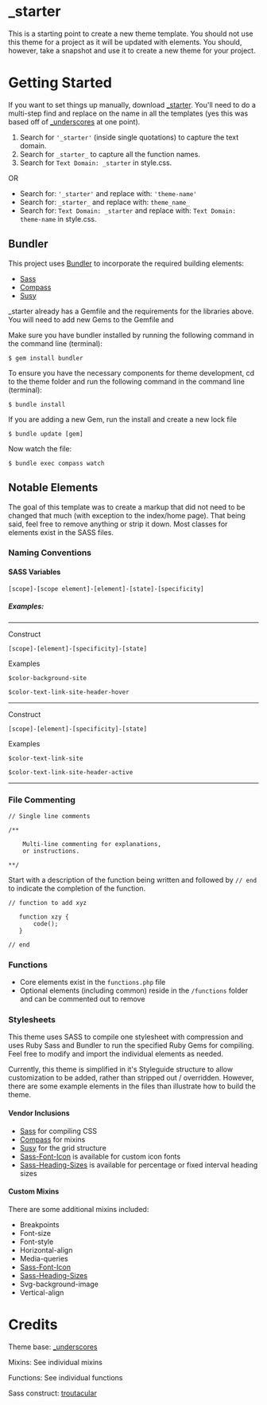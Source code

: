 _starter
========


This is a starting point to create a new theme template.  You should not use this theme for a project as it will be updated with elements.  You should, however, take a snapshot and use it to create a new theme for your project.


# Getting Started

If you want to set things up manually, download [_starter]. You'll need to do a multi-step find and replace on the name in all the templates (yes this was based off of [_underscores] at one point).

1. Search for `'_starter'` (inside single quotations) to capture the text domain.
2. Search for `_starter_` to capture all the function names.
3. Search for `Text Domain: _starter` in style.css.

OR

* Search for: `'_starter'` and replace with: `'theme-name'`
* Search for: `_starter_` and replace with: `theme_name_`
* Search for: `Text Domain: _starter` and replace with: `Text Domain: theme-name` in style.css.


## Bundler

This project uses [Bundler] to incorporate the required building elements:

- [Sass]
- [Compass]
- [Susy]

_starter already has a Gemfile and the requirements for the libraries above.  You will need to add new Gems to the Gemfile and 

Make sure you have bundler installed by running the following command in the command line (terminal):

	$ gem install bundler

To ensure you have the necessary components for theme development, cd to the theme folder and run the following command in the command line (terminal):

	$ bundle install

If you are adding a new Gem, run the install and create a new lock file

	$ bundle update [gem]

Now watch the file:

	$ bundle exec compass watch



## Notable Elements

The goal of this template was to create a markup that did not need to be changed that much (with exception to the index/home page).  That being said, feel free to remove anything or strip it down.  Most classes for elements exist in the SASS files.

### Naming Conventions

#### SASS Variables

	[scope]-[scope element]-[element]-[state]-[specificity]


##### Examples:

---

Construct

	[scope]-[element]-[specificity]-[state]


Examples

	$color-background-site
	
	$color-text-link-site-header-hover

---

Construct

	[scope]-[element]-[specificity]-[state]
	
Examples
	
	$color-text-link-site
	
	$color-text-link-site-header-active

---


### File Commenting


	// Single line comments

	/**
	
		Multi-line commenting for explanations,
		or instructions.
	
	**/
 
Start with a description of the function being written and followed by `// end` to indicate the completion of the function.

	// function to add xyz
	   
	   function xzy {
		   code();
	   }
	   
	// end


### Functions

* Core elements exist in the `functions.php` file
* Optional elements (including common) reside in the `/functions` folder and can be commented out to remove
	

### Stylesheets

This theme uses SASS to compile one stylesheet with compression and uses Ruby Sass and Bundler to run the specified Ruby Gems for compiling.  Feel free to modify and import the individual elements as needed.

Currently, this theme is simplified in it's Styleguide structure to allow customization to be added, rather than stripped out / overridden.  However, there are some example elements in the files than illustrate how to build the theme.


#### Vendor Inclusions

* [Sass] for compiling CSS
* [Compass] for mixins
* [Susy] for the grid structure
* [Sass-Font-Icon] is available for custom icon fonts
* [Sass-Heading-Sizes] is available for percentage or fixed interval heading sizes


#### Custom Mixins

There are some additional mixins included:

* Breakpoints
* Font-size
* Font-style
* Horizontal-align
* Media-queries
* [Sass-Font-Icon]
* [Sass-Heading-Sizes]
* Svg-background-image
* Vertical-align


# Credits

Theme base: [_underscores]

Mixins: See individual mixins

Functions: See individual functions

Sass construct: [troutacular]


[Bundler]: http://bundler.io
[Compass]: http://compass-style.org
[Grunt]: http://gruntjs.com
[Gulp]: http://gulpjs.com
[Sass]: http://sass-lang.com
[Sass-Font-Icon]: http://github.com/troutacular/sass-font-icon
[Sass-Heading-Sizes]: http://github.com/troutacular/sass-heading-sizes
[Susy]: http://susy.oddbird.net/
[troutacular]: https://github.com/troutacular/
[_underscores]: http://www.underscores.me
[_starter]: http://github.com/uscwebservices/_starter-2015
